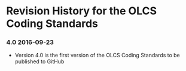 # Revision History for the OLCS Coding Standards ### 4.0 2016-09-23 - Version 4.0 is the first version of the OLCS Coding Standards to be published to GitHub